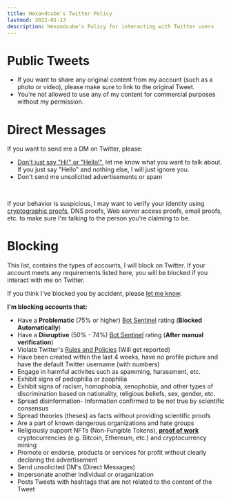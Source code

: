 ```yaml
---
title: Hexandcube's Twitter Policy
lastmod: 2022-01-13
description: Hexandcube's Policy for interacting with Twitter users
--- 
```


# Public Tweets

- If you want to share any original content from my account (such as a photo or video), please make sure to link to the original Tweet.
- You're not allowed to use any of my content for commercial purposes without my permission.

# Direct Messages

If you want to send me a DM on Twitter, please:

- [Don't just say "Hi!" or "Hello!"](https://nohello.net/), let me know what you want to talk about. If you just say "Hello" and nothing else, I will just ignore you.
- Don't send me unsolicited advertisements or spam

&nbsp;

If your behavior is suspicious, I may want to verify your identity using [cryptographic  proofs](http://localhost:1313/.well-known/profile.txt), DNS proofs, Web server access proofs, email proofs, etc. to make sure I'm talking
to the person you're claiming to be.

# Blocking

This list, contains the types of accounts, I will block on Twitter.
If your account meets any requirements listed here, you will be blocked if you interact with me on Twitter.

If you think I've blocked you by accident, please [let me know](/contact).

**I'm blocking accounts that:**

- Have a **Problematic** (75% or higher) [Bot Sentinel](https://botsentinel.com) rating (**Blocked Automatically**)
- Have a **Disruptive** (50% - 74%) [Bot Sentinel](https://botsentinel.com) rating (**After manual verification**)
- Violate Twitter's [Rules and Policies](https://help.twitter.com/en/rules-and-policies#twitter-rules) (Will get reported)
- Have been created within the last 4 weeks, have no profile picture and have the default Twitter username (with numbers)
- Engage in harmful activites such as spamming, harassment, etc.
- Exhibit signs of pedophilia or zoophilia
- Exhibit signs of racism, homophobia, xenophobia, and other types of discrimination based on nationality, religious beliefs, sex, gender, etc.
- Spread disinformation- Information confirmed to be not true by scientific consensus
- Spread theories (theses) as facts without providing scientific proofs
- Are a part of known dangerous organizations and hate groups
- Religiously support NFTs (Non-Fungible Tokens), [**proof of work**](https://en.wikipedia.org/wiki/Proof_of_work) cryptocurrencies (e.g. Bitcoin, Ethereum, etc.) and cryptocurrency mining
- Promote or endorse, products or services for profit without clearly declaring the advertisement
- Send unsolicited DM's (Direct Messages)
- Impersonate another individual or oraganization
- Posts Tweets with hashtags that are not related to the content of the Tweet
